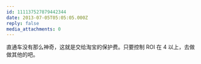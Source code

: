 ```yaml
---
id: 111137527879442344
date: 2013-07-05T05:05:05.000Z
reply: false
media_attachments: 0
---
```


直通车没有那么神奇，这就是交给淘宝的保护费。只要控制 ROI 在 4 以上，去做做其他的吧。

